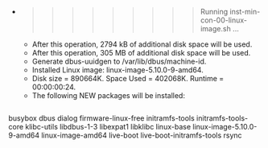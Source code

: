 * >>>>>>>>> Running inst-min-con-00-linux-image.sh ...
  * After this operation, 2794 kB of additional disk space will be used.
  * After this operation, 305 MB of additional disk space will be used.
  * Generate dbus-uuidgen to /var/lib/dbus/machine-id.
  * Installed Linux image: linux-image-5.10.0-9-amd64.
  * Disk size = 890664K. Space Used = 402068K. Runtime = 00:00:00:24.
  * The following NEW packages will be installed:
  ```bash
busybox dbus dialog firmware-linux-free initramfs-tools
initramfs-tools-core klibc-utils libdbus-1-3 libexpat1 libklibc
linux-base linux-image-5.10.0-9-amd64 linux-image-amd64 live-boot live-boot-initramfs-tools
rsync
  ```
